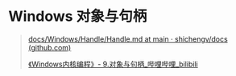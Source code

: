 # Windows 对象与句柄

> [docs/Windows/Handle/Handle.md at main · shichengv/docs (github.com)](https://github.com/shichengv/docs/blob/main/Windows/Handle/Handle.md)
>
> [《Windows内核编程》- 9.对象与句柄_哔哩哔哩_bilibili](https://www.bilibili.com/video/BV1x8411C71X/?buvid=Z044C501CF6EA2CB401C863CC5435F9ECD64&is_story_h5=false&mid=gvpxLSaOeuTRlQ%2Bz9e%2BFJA%3D%3D&p=1&plat_id=122&share_from=ugc&share_medium=iphone&share_plat=ios&share_session_id=586DA70E-5A1C-4533-A212-FD92A07C7FED&share_source=COPY&share_tag=s_i&spmid=main.ugc-video-detail.0.0&timestamp=1705566017&unique_k=j54tpZ3&up_id=1745751230)



